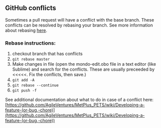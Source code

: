 ## GitHub conflicts

Sometimes a pull request will have a conflict with the base branch. These conflicts can be resolved by rebasing your branch. See more information about rebasing [here](https://git-scm.com/docs/git-rebase).

### Rebase instructions:
1. checkout branch that has conflicts
2. `git rebase master`
3. Make changes in file (open the mondo-edit.obo file in a text editor (like Sublime) and search for the conflicts. These are usually preceeded by <<<<<. Fix the conflicts, then save.) 
4. `git add -A`
5. `git rebase --continue`
6. `git push -f`

See additional documentation about what to do in case of a conflict here: [https://github.com/AgileVentures/MetPlus_PETS/wiki/Developing-a-feature-(or-bug,-chore)](https://github.com/AgileVentures/MetPlus_PETS/wiki/Developing-a-feature-(or-bug,-chore))
